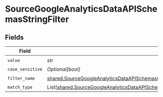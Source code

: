 # SourceGoogleAnalyticsDataAPISchemasStringFilter


## Fields

| Field                                                                                                                                                                                                                                | Type                                                                                                                                                                                                                                 | Required                                                                                                                                                                                                                             | Description                                                                                                                                                                                                                          |
| ------------------------------------------------------------------------------------------------------------------------------------------------------------------------------------------------------------------------------------ | ------------------------------------------------------------------------------------------------------------------------------------------------------------------------------------------------------------------------------------ | ------------------------------------------------------------------------------------------------------------------------------------------------------------------------------------------------------------------------------------ | ------------------------------------------------------------------------------------------------------------------------------------------------------------------------------------------------------------------------------------ |
| `value`                                                                                                                                                                                                                              | *str*                                                                                                                                                                                                                                | :heavy_check_mark:                                                                                                                                                                                                                   | N/A                                                                                                                                                                                                                                  |
| `case_sensitive`                                                                                                                                                                                                                     | *Optional[bool]*                                                                                                                                                                                                                     | :heavy_minus_sign:                                                                                                                                                                                                                   | N/A                                                                                                                                                                                                                                  |
| `filter_name`                                                                                                                                                                                                                        | [shared.SourceGoogleAnalyticsDataAPISchemasCustomReportsArrayDimensionFilterDimensionsFilter3FilterName](../../models/shared/sourcegoogleanalyticsdataapischemascustomreportsarraydimensionfilterdimensionsfilter3filtername.md)     | :heavy_check_mark:                                                                                                                                                                                                                   | N/A                                                                                                                                                                                                                                  |
| `match_type`                                                                                                                                                                                                                         | List[[shared.SourceGoogleAnalyticsDataAPISchemasCustomReportsArrayDimensionFilterDimensionsFilterValidEnums](../../models/shared/sourcegoogleanalyticsdataapischemascustomreportsarraydimensionfilterdimensionsfiltervalidenums.md)] | :heavy_minus_sign:                                                                                                                                                                                                                   | N/A                                                                                                                                                                                                                                  |